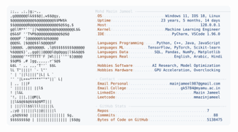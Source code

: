 <picture>
  <source srcset="https://raw.githubusercontent.com/mmazinjameel/mmazinjameel/main/dark_mode.svg?v=1745086321" media="(prefers-color-scheme: dark)">
  <img src="https://raw.githubusercontent.com/mmazinjameel/mmazinjameel/main/light_mode.svg?v=1745086321">
</picture>
